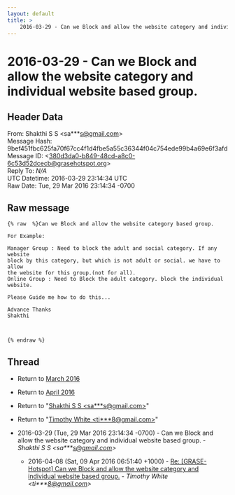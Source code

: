 ```yaml
---
layout: default
title: >
    2016-03-29 - Can we Block and allow the website category and individual website  based group.
---
```


# 2016-03-29 - Can we Block and allow the website category and individual website  based group.

## Header Data

From: Shakthi S S \<sa***s@gmail.com\><br>
Message Hash: 9bef451fbc625fa70f67cc4f1d4fbe5a55c36344f04c754ede99b4a69e6f3afd<br>
Message ID: \<380d3da0-b849-48cd-a8c0-6c53d52dcecb@grasehotspot.org\><br>
Reply To: _N/A_<br>
UTC Datetime: 2016-03-29 23:14:34 UTC<br>
Raw Date: Tue, 29 Mar 2016 23:14:34 -0700<br>

## Raw message

```
{% raw  %}Can we Block and allow the website category based group. 

For Example:

Manager Group : Need to block the adult and social category. If any website 
block by this category, but which is not adult or social. we have to allow 
the website for this group.(not for all).
Online Group : Need to Block the adult category. block the individual 
website.

Please Guide me how to do this...

Advance Thanks
Shakthi



{% endraw %}
```

## Thread

+ Return to [March 2016](/archive/2016/03)
+ Return to [April 2016](/archive/2016/04)

+ Return to "[Shakthi S S <sa***s<span>@</span>gmail.com>](/authors/sa___s_at_gmail_com)"
+ Return to "[Timothy White <ti***8<span>@</span>gmail.com>](/authors/ti___8_at_gmail_com)"

+ 2016-03-29 (Tue, 29 Mar 2016 23:14:34 -0700) - Can we Block and allow the website category and individual website  based group. - _Shakthi S S \<sa***s@gmail.com\>_
  + 2016-04-08 (Sat, 09 Apr 2016 06:51:40 +1000) - [Re: [GRASE-Hotspot] Can we Block and allow the website category and individual website based group.](/archive/2016/04/72ec497d27bd46c1e16d8ff7f42cc5d9c797b0e4f62573fbe3db3fa62f8cd903) - _Timothy White \<ti***8@gmail.com\>_

